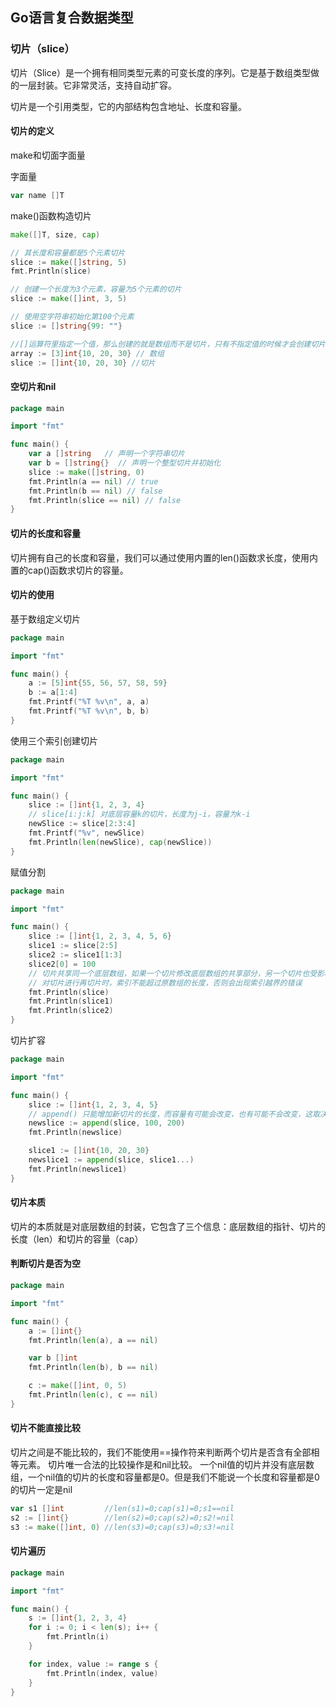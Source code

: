 ## Go语言复合数据类型

### 切片（slice）

切片（Slice）是一个拥有相同类型元素的可变长度的序列。它是基于数组类型做的一层封装。它非常灵活，支持自动扩容。

切片是一个引用类型，它的内部结构包含地址、长度和容量。

#### 切片的定义

make和切面字面量

字面量
```go
var name []T
```

make()函数构造切片
```go
make([]T, size, cap)
```

```go
// 其长度和容量都是5个元素切片
slice := make([]string, 5)
fmt.Println(slice)

// 创建一个长度为3个元素，容量为5个元素的切片
slice := make([]int, 3, 5)

// 使用空字符串初始化第100个元素
slice := []string{99: ""}

//[]运算符里指定一个值，那么创建的就是数组而不是切片，只有不指定值的时候才会创建切片
array := [3]int{10, 20, 30} // 数组
slice := []int{10, 20, 30} //切片 
```

#### 空切片和nil

```go
package main

import "fmt"

func main() {
	var a []string   // 声明一个字符串切片
	var b = []string{}  // 声明一个整型切片并初始化
	slice := make([]string, 0)
	fmt.Println(a == nil) // true
	fmt.Println(b == nil) // false
	fmt.Println(slice == nil) // false
}
```

#### 切片的长度和容量

切片拥有自己的长度和容量，我们可以通过使用内置的len()函数求长度，使用内置的cap()函数求切片的容量。

#### 切片的使用

基于数组定义切片

```go
package main

import "fmt"

func main() {
	a := [5]int{55, 56, 57, 58, 59}
	b := a[1:4]
	fmt.Printf("%T %v\n", a, a)
	fmt.Printf("%T %v\n", b, b)
}
```

使用三个索引创建切片

```go
package main

import "fmt"

func main() {
	slice := []int{1, 2, 3, 4}
    // slice[i:j:k] 对底层容量k的切片，长度为j-i，容量为k-i
	newSlice := slice[2:3:4]
	fmt.Printf("%v", newSlice)
	fmt.Println(len(newSlice), cap(newSlice))
}
```

赋值分割

```go
package main

import "fmt"

func main() {
	slice := []int{1, 2, 3, 4, 5, 6}
	slice1 := slice[2:5]
	slice2 := slice1[1:3]
	slice2[0] = 100
    // 切片共享同一个底层数组，如果一个切片修改底层数组的共享部分，另一个切片也受影响
    // 对切片进行再切片时，索引不能超过原数组的长度，否则会出现索引越界的错误
	fmt.Println(slice)
	fmt.Println(slice1)
	fmt.Println(slice2)
}
```

切片扩容

```go
package main

import "fmt"

func main() {
	slice := []int{1, 2, 3, 4, 5}
    // append() 只能增加新切片的长度，而容量有可能会改变，也有可能不会改变，这取决于被操作的切片的可用容量。
	newslice := append(slice, 100, 200)
	fmt.Println(newslice)

    slice1 := []int{10, 20, 30}
    newslice1 := append(slice, slice1...)
    fmt.Println(newslice1)
}
```

#### 切片本质

切片的本质就是对底层数组的封装，它包含了三个信息：底层数组的指针、切片的长度（len）和切片的容量（cap）

#### 判断切片是否为空

```go
package main

import "fmt"

func main() {
	a := []int{}
	fmt.Println(len(a), a == nil)

	var b []int
	fmt.Println(len(b), b == nil)

	c := make([]int, 0, 5)
	fmt.Println(len(c), c == nil)
}
```

#### 切片不能直接比较

切片之间是不能比较的，我们不能使用==操作符来判断两个切片是否含有全部相等元素。 切片唯一合法的比较操作是和nil比较。 一个nil值的切片并没有底层数组，一个nil值的切片的长度和容量都是0。但是我们不能说一个长度和容量都是0的切片一定是nil

```go
var s1 []int         //len(s1)=0;cap(s1)=0;s1==nil
s2 := []int{}        //len(s2)=0;cap(s2)=0;s2!=nil
s3 := make([]int, 0) //len(s3)=0;cap(s3)=0;s3!=nil
```

#### 切片遍历

```go
package main

import "fmt"

func main() {
	s := []int{1, 2, 3, 4}
	for i := 0; i < len(s); i++ {
		fmt.Println(i)
	}

	for index, value := range s {
		fmt.Println(index, value)
	}
}
```

